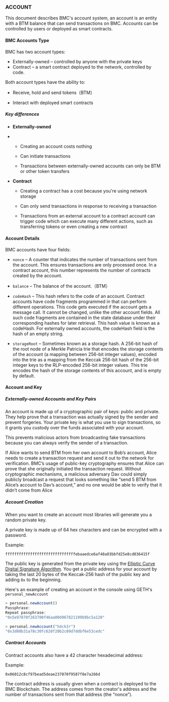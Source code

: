 ### ACCOUNT

This document describes BMC's account system, an account is an entity with a BTM balance that can send transactions on BMC. Accounts can be controlled by users or deployed as smart contracts.

#### BMC Accounts Type  

BMC has two account types: 

- Externally-owned – controlled by anyone with the private keys
- Contract – a smart contract deployed to the network, controlled by code. 

Both account types have the ability to:

- Receive, hold and send tokens（BTM）

- Interact with deployed smart contracts

##### Key differences

- **Externally-owned**
- 
  - Creating an account costs nothing

  - Can initiate transactions

  - Transactions between externally-owned accounts can only be BTM or other token transfers

- **Contract**

  - Creating a contract has a cost because you're using network storage

  - Can only send transactions in response to receiving a transaction

  - Transactions from an external account to a contract account can trigger code which can execute many different actions, such as transferring tokens or even creating a new contract


#### Account Details

BMC accounts have four fields:

- `nonce` – A counter that indicates the number of transactions sent from the account. This ensures transactions are only processed once. In a contract account, this number represents the number of contracts created by the account.

- `balance` – The balance of the account.（BTM）

- `codeHash` – This hash refers to the code of an account. Contract accounts have code fragments programmed in that can perform different operations. This code gets executed if the account gets a message call. It cannot be changed, unlike the other account fields. All such code fragments are contained in the state database under their corresponding hashes for later retrieval. This hash value is known as a codeHash. For externally owned accounts, the codeHash field is the hash of an empty string.

- `storageRoot` – Sometimes known as a storage hash. A 256-bit hash of the root node of a Merkle Patricia trie that encodes the storage contents of the account (a mapping between 256-bit integer values), encoded into the trie as a mapping from the Keccak 256-bit hash of the 256-bit integer keys to the RLP-encoded 256-bit integer values. This trie encodes the hash of the storage contents of this account, and is empty by default.

#### Account and Key

##### Externally-owned Accounts and Key Pairs 

An account is made up of a cryptographic pair of keys: public and private. They help prove that a transaction was actually signed by the sender and prevent forgeries. Your private key is what you use to sign transactions, so it grants you custody over the funds associated with your account. 

This prevents malicious actors from broadcasting fake transactions because you can always verify the sender of a transaction.

If Alice wants to send BTM from her own account to Bob’s account, Alice needs to create a transaction request and send it out to the network for verification. BMC’s usage of public-key cryptography ensures that Alice can prove that she originally initiated the transaction request. Without cryptographic mechanisms, a malicious adversary Dav could simply publicly broadcast a request that looks something like “send 5 BTM from Alice’s account to Dav’s account,” and no one would be able to verify that it didn’t come from Alice

##### Account Creation  

When you want to create an account most libraries will generate you a random private key.

A private key is made up of 64 hex characters and can be encrypted with a password.

Example:

`fffffffffffffffffffffffffffffffebaaedce6af48a03bbfd25e8cd036415f`

The public key is generated from the private key using the [Elliptic Curve Digital Signature Algorithm](https://wikipedia.org/wiki/Elliptic_Curve_Digital_Signature_Algorithm). You get a public address for your account by taking the last 20 bytes of the Keccak-256 hash of the public key and adding `0x` to the beginning.

Here's an example of creating an account in the console using GETH's `personal_newAccount`

```js
> personal.newAccount()
Passphrase:
Repeat passphrase:
"0x5e97870f263700f46aa00d967821199b9bc5a120"

> personal.newAccount("h4ck3r")
"0x3d80b31a78c30fc628f20b2c89d7ddbf6e53cedc"
```

##### Contract Accounts  

Contract accounts also have a 42 character hexadecimal address:

Example:

`0x06012c8cf97bead5deae237070f9587f8e7a266d`

The contract address is usually given when a contract is deployed to the BMC Blockchain. The address comes from the creator's address and the number of transactions sent from that address (the “nonce”).








